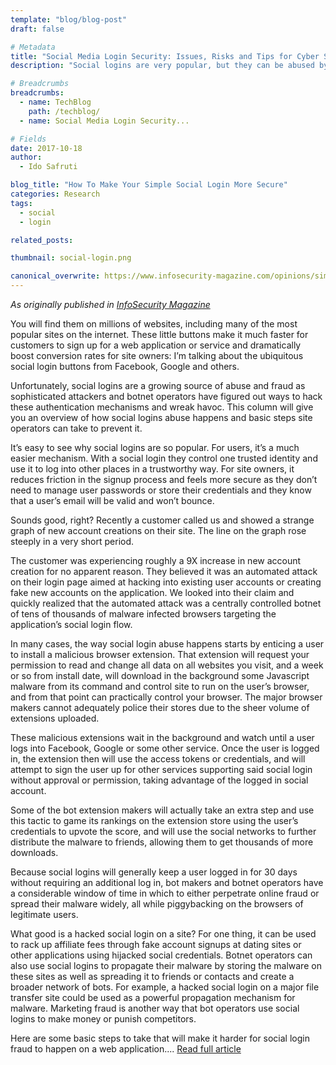 ```yaml
---
template: "blog/blog-post"
draft: false

# Metadata
title: "Social Media Login Security: Issues, Risks and Tips for Cyber Security"
description: "Social logins are very popular, but they can be abused by automated attacks. Learn how to make it harder for fraudsters to exploit this in our latest post."

# Breadcrumbs
breadcrumbs:
  - name: TechBlog
    path: /techblog/
  - name: Social Media Login Security...

# Fields
date: 2017-10-18
author:
  - Ido Safruti

blog_title: "How To Make Your Simple Social Login More Secure"
categories: Research
tags:
  - social
  - login

related_posts:

thumbnail: social-login.png

canonical_overwrite: https://www.infosecurity-magazine.com/opinions/simple-social-login-users-attackers/
---
```


_As originally published in [InfoSecurity Magazine](https://www.infosecurity-magazine.com/opinions/simple-social-login-users-attackers/)_

You will find them on millions of websites, including many of the most popular sites on the internet. These little buttons make it much faster for customers to sign up for a web application or service and dramatically boost conversion rates for site owners: I’m talking about the ubiquitous social login buttons from Facebook, Google and others.

Unfortunately, social logins are a growing source of abuse and fraud as sophisticated attackers and botnet operators have figured out ways to hack these authentication mechanisms and wreak havoc. This column will give you an overview of how social logins abuse happens and basic steps site operators can take to prevent it.

It’s easy to see why social logins are so popular. For users, it’s a much easier mechanism. With a social login they control one trusted identity and use it to log into other places in a trustworthy way. For site owners, it reduces friction in the signup process and feels more secure as they don’t need to manage user passwords or store their credentials and they know that a user’s email will be valid and won’t bounce.

Sounds good, right? Recently a customer called us and showed a strange graph of new account creations on their site. The line on the graph rose steeply in a very short period.

The customer was experiencing roughly a 9X increase in new account creation for no apparent reason. They believed it was an automated attack on their login page aimed at hacking into existing user accounts or creating fake new accounts on the application. We looked into their claim and quickly realized that the automated attack was a centrally controlled botnet of tens of thousands of malware infected browsers targeting the application’s social login flow.

In many cases, the way social login abuse happens starts by enticing a user to install a malicious browser extension. That extension will request your permission to read and change all data on all websites you visit, and a week or so from install date, will download in the background some Javascript malware from its command and control site to run on the user’s browser, and from that point can practically control your browser. The major browser makers cannot adequately police their stores due to the sheer volume of extensions uploaded.

These malicious extensions wait in the background and watch until a user logs into Facebook, Google or some other service. Once the user is logged in, the extension then will use the access tokens or credentials, and will attempt to sign the user up for other services supporting said social login without approval or permission, taking advantage of the logged in social account.

Some of the bot extension makers will actually take an extra step and use this tactic to game its rankings on the extension store using the user’s credentials to upvote the score, and will use the social networks to further distribute the malware to friends, allowing them to get thousands of more downloads.

Because social logins will generally keep a user logged in for 30 days without requiring an additional log in, bot makers and botnet operators have a considerable window of time in which to either perpetrate online fraud or spread their malware widely, all while piggybacking on the browsers of legitimate users.

What good is a hacked social login on a site? For one thing, it can be used to rack up affiliate fees through fake account signups at dating sites or other applications using hijacked social credentials. Botnet operators can also use social logins to propagate their malware by storing the malware on these sites as well as spreading it to friends or contacts and create a broader network of bots. For example, a hacked social login on a major file transfer site could be used as a powerful propagation mechanism for malware. Marketing fraud is another way that bot operators use social logins to make money or punish competitors.

Here are some basic steps to take that will make it harder for social login fraud to happen on a web application.... [Read full article](https://www.infosecurity-magazine.com/opinions/simple-social-login-users-attackers/)
